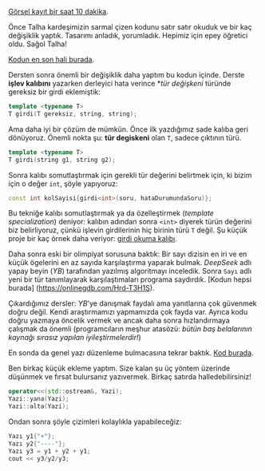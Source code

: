 
[Görsel kayıt bir saat 10 dakika](https://drive.google.com/file/d/1ERTPOKKvDge97CBYOmcR-KbCJdx0gtCM).  

Önce Talha kardeşimizin sarmal çizen kodunu satır satır okuduk ve bir kaç değişiklik yaptık. Tasarımı anladık, yorumladık. Hepimiz için epey öğretici oldu. Sağol Talha!

[Kodun en son hali burada](https://onlinegdb.com/fC4ztk-lF).   

Dersten sonra önemli bir değişiklik daha yaptım bu kodun içinde. Derste **işlev kalıbını** yazarken derleyici hata verince **tür değişkeni* türünde gereksiz bir girdi eklemiştik:
```c++
template <typename T>
T girdi(T gereksiz, string, string);
```

Ama daha iyi bir çözüm de mümkün. Önce ilk yazdığımız sade kalıba geri dönüyoruz. Önemli nokta şu: **tür degiskeni** olan `T`, sadece çıktının türü. 
```c++
template <typename T>
T girdi(string g1, string g2);
```

Sonra kalıbı somutlaştırmak için gerekli tür değerini belirtmek için, ki bizim için o değer `int`, şöyle yapıyoruz:

```c++
const int kolSayisi{girdi<int>(soru, hataDurumundaSoru)};
```

Bu tekniğe kalıbı somutlaştırmak ya da özelleştirmek (*template specialization*) deniyor: kalıbın adından sonra `<int>` diyerek türün değerini biz belirliyoruz,  çünkü işlevin girdilerinin hiç birinin türü `T` değil. Şu küçük proje bir kaç örnek daha veriyor:  [girdi okuma kalıbı](https://onlinegdb.com/LzdD5FHnz).  

Daha sonra eski bir olimpiyat sorusuna baktık: Bir sayı dizisin en iri ve en küçük ögelerini en az sayıda karşılaştırma yaparak bulmak. *DeepSeek* adlı yapay beyin (*YB*) tarafından yazılmış algoritmayı inceledik. Sonra `Sayı` adlı yeni bir tür tanımlayarak  karşılaştımaları programa saydırdık. [Kodun hepsi burada] 
(https://onlinegdb.com/Hrd-T3H1S).  

Çıkardığımız dersler: *YB*'ye danışmak faydalı ama yanıtlarına çok güvenmek doğru değil. Kendi araştırmamızı yapmamızda çok fayda var. Ayrıca kodu doğru yazmaya öncelik vermek ve ancak daha sonra hızlandırmaya çalışmak da önemli (programcıların meşhur atasözü: *bütün baş belalarının kaynağı sırasız yapılan iyileştirmelerdir!*)

En sonda da genel yazı düzenleme bulmacasına tekrar baktık. [Kod burada](https://onlinegdb.com/rtMQs6sLO).

Ben birkaç küçük ekleme yaptım. Size kalan şu üç yöntem üzerinde düşünmek ve fırsat bulursanız yazıvermek. Birkaç satırda halledebilirsiniz!

```c++
operator<<(std::ostream&, Yazi);
Yazi::yana(Yazi);
Yazi::alta(Yazi);
```

Ondan sonra şöyle çizimleri kolaylıkla  yapabileceğiz: 
```c++
Yazı y1{"+"};
Yazı y2{"----"};
Yazı y3 = y1 + y2 + y1;
cout << y3/y2/y3;
```
